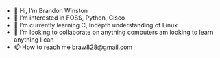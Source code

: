 - 👋 Hi, I’m Brandon Winston
- 👀 I’m interested in FOSS, Python, Cisco
- 🌱 I’m currently learning C, Indepth understanding of Linux
- 💞️ I’m looking to collaborate on anything computers am looking to learn anything I can
- 📫 How to reach me braw828@gmail.com 

<!---
braw828/braw828 is a ✨ special ✨ repository because its `README.md` (this file) appears on your GitHub profile.
You can click the Preview link to take a look at your changes.
--->
